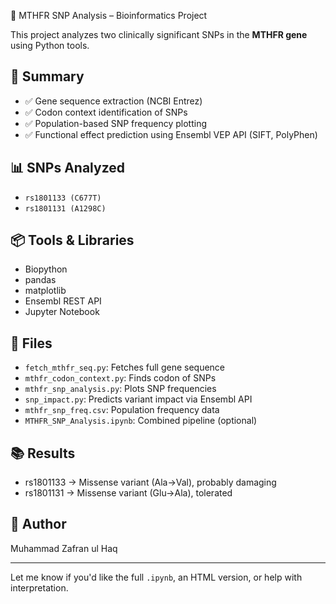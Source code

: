  🧬 MTHFR SNP Analysis – Bioinformatics Project

This project analyzes two clinically significant SNPs in the **MTHFR gene** using Python tools.

## 🚀 Summary

- ✅ Gene sequence extraction (NCBI Entrez)
- ✅ Codon context identification of SNPs
- ✅ Population-based SNP frequency plotting
- ✅ Functional effect prediction using Ensembl VEP API (SIFT, PolyPhen)

## 📊 SNPs Analyzed

- `rs1801133 (C677T)`
- `rs1801131 (A1298C)`

## 📦 Tools & Libraries

- Biopython
- pandas
- matplotlib
- Ensembl REST API
- Jupyter Notebook

## 📁 Files

- `fetch_mthfr_seq.py`: Fetches full gene sequence
- `mthfr_codon_context.py`: Finds codon of SNPs
- `mthfr_snp_analysis.py`: Plots SNP frequencies
- `snp_impact.py`: Predicts variant impact via Ensembl API
- `mthfr_snp_freq.csv`: Population frequency data
- `MTHFR_SNP_Analysis.ipynb`: Combined pipeline (optional)

## 📚 Results
- rs1801133 → Missense variant (Ala→Val), probably damaging
- rs1801131 → Missense variant (Glu→Ala), tolerated

## 📎 Author
Muhammad Zafran ul Haq

---

Let me know if you'd like the full `.ipynb`, an HTML version, or help with interpretation.
